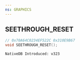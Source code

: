 ```yaml
---
ns: GRAPHICS
---
```

## SEETHROUGH_RESET

```c
// 0x70A64C0234EF522C 0x310E9B67
void SEETHROUGH_RESET();
```

```
NativeDB Introduced: v323
```

